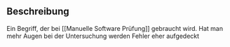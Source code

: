 ## Beschreibung
Ein Begriff, der bei [[Manuelle Software Prüfung]] gebraucht wird.
Hat man mehr Augen bei der Untersuchung werden Fehler eher aufgedeckt
